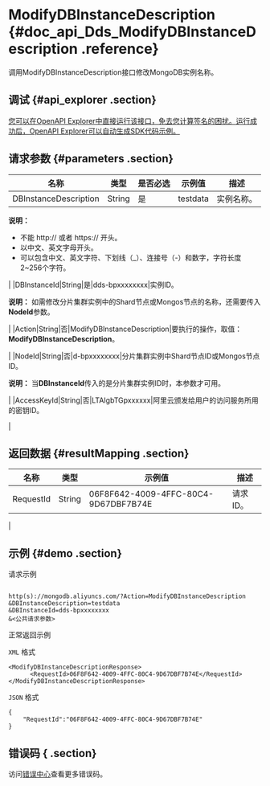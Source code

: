 # ModifyDBInstanceDescription {#doc_api_Dds_ModifyDBInstanceDescription .reference}

调用ModifyDBInstanceDescription接口修改MongoDB实例名称。

## 调试 {#api_explorer .section}

[您可以在OpenAPI Explorer中直接运行该接口，免去您计算签名的困扰。运行成功后，OpenAPI Explorer可以自动生成SDK代码示例。](https://api.aliyun.com/#product=Dds&api=ModifyDBInstanceDescription&type=RPC&version=2015-12-01)

## 请求参数 {#parameters .section}

|名称|类型|是否必选|示例值|描述|
|--|--|----|---|--|
|DBInstanceDescription|String|是|testdata|实例名称。

 **说明：** 

-   不能 http:// 或者 https:// 开头。
-   以中文、英文字母开头。
-   可以包含中文、英文字符、下划线（\_）、连接号（-）和数字，字符长度2~256个字符。

 |
|DBInstanceId|String|是|dds-bpxxxxxxxx|实例ID。

 **说明：** 如需修改分片集群实例中的Shard节点或Mongos节点的名称，还需要传入**NodeId**参数。

 |
|Action|String|否|ModifyDBInstanceDescription|要执行的操作，取值：**ModifyDBInstanceDescription**。

 |
|NodeId|String|否|d-bpxxxxxxxx|分片集群实例中Shard节点ID或Mongos节点ID。

 **说明：** 当**DBInstanceId**传入的是分片集群实例ID时，本参数才可用。

 |
|AccessKeyId|String|否|LTAIgbTGpxxxxxx|阿里云颁发给用户的访问服务所用的密钥ID。

 |

## 返回数据 {#resultMapping .section}

|名称|类型|示例值|描述|
|--|--|---|--|
|RequestId|String|06F8F642-4009-4FFC-80C4-9D67DBF7B74E|请求ID。

 |

## 示例 {#demo .section}

请求示例

``` {#request_demo}

http(s)://mongodb.aliyuncs.com/?Action=ModifyDBInstanceDescription
&DBInstanceDescription=testdata
&DBInstanceId=dds-bpxxxxxxxx
&<公共请求参数>

```

正常返回示例

`XML` 格式

``` {#xml_return_success_demo}
<ModifyDBInstanceDescriptionResponse>
	  <RequestId>06F8F642-4009-4FFC-80C4-9D67DBF7B74E</RequestId>
</ModifyDBInstanceDescriptionResponse>
```

`JSON` 格式

``` {#json_return_success_demo}
{
	"RequestId":"06F8F642-4009-4FFC-80C4-9D67DBF7B74E"
}
```

## 错误码 { .section}

访问[错误中心](https://error-center.alibabacloud.com/status/product/Dds)查看更多错误码。

